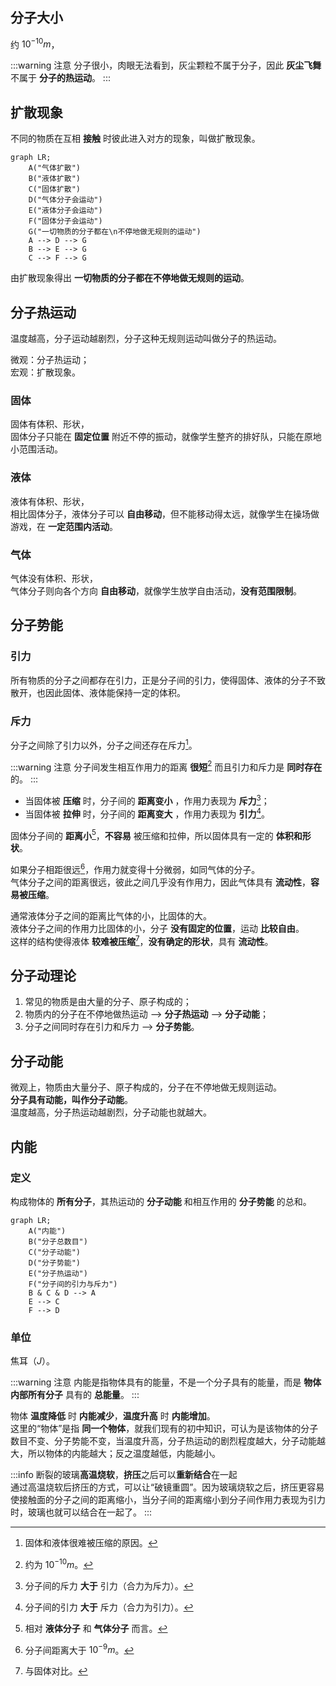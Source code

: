 
## 分子大小

约 $10^{-10}m$，

:::warning 注意
分子很小，肉眼无法看到，灰尘颗粒不属于分子，因此 **灰尘飞舞** 不属于 **分子的热运动**。
:::

## 扩散现象

不同的物质在互相 **接触** 时彼此进入对方的现象，叫做扩散现象。

```mermaid
graph LR;
	A("气体扩散")
	B("液体扩散")
	C("固体扩散")
	D("气体分子会运动")
	E("液体分子会运动")
	F("固体分子会运动")
	G("一切物质的分子都在\n不停地做无规则的运动")
    A --> D --> G
    B --> E --> G
    C --> F --> G
```

由扩散现象得出 **一切物质的分子都在不停地做无规则的运动**。

## 分子热运动

温度越高，分子运动越剧烈，分子这种无规则运动叫做分子的热运动。

微观：分子热运动；  
宏观：扩散现象。

### 固体

固体有体积、形状，  
固体分子只能在 **固定位置** 附近不停的振动，就像学生整齐的排好队，只能在原地小范围活动。

### 液体

液体有体积、形状，  
相比固体分子，液体分子可以 **自由移动**，但不能移动得太远，就像学生在操场做游戏，在 **一定范围内活动**。

### 气体

气体没有体积、形状，  
气体分子则向各个方向 **自由移动**，就像学生放学自由活动，**没有范围限制**。

## 分子势能

### 引力

所有物质的分子之间都存在引力，正是分子间的引力，使得固体、液体的分子不致散开，也因此固体、液体能保持一定的体积。

### 斥力

分子之间除了引力以外，分子之间还存在斥力[^1]。

:::warning 注意
分子间发生相互作用力的距离 **很短**[^2] 而且引力和斥力是 **同时存在** 的。
:::

- 当固体被 **压缩** 时，分子间的 **距离变小** ，作用力表现为 **斥力**[^3]；
- 当固体被 **拉伸** 时，分子间的 **距离变大** ，作用力表现为 **引力**[^4]。

固体分子间的 **距离小**[^5]，**不容易** 被压缩和拉伸，所以固体具有一定的 **体积和形状**。

如果分子相距很远[^6]，作用力就变得十分微弱，如同气体的分子。  
气体分子之间的距离很远，彼此之间几乎没有作用力，因此气体具有 **流动性**，**容易被压缩**。

通常液体分子之间的距离比气体的小，比固体的大。  
液体分子之间的作用力比固体的小，分子 **没有固定的位置**，运动 **比较自由**。  
这样的结构使得液体 **较难被压缩**[^7]，**没有确定的形状**，具有 **流动性**。

## 分子动理论

1. 常见的物质是由大量的分子、原子构成的；
2. 物质内的分子在不停地做热运动 --> **分子热运动** --> **分子动能**；
3. 分子之间同时存在引力和斥力 --> **分子势能**。

[^1]: 固体和液体很难被压缩的原因。
[^2]: 约为 $10^{-10}m$。
[^3]: 分子间的斥力 **大于** 引力（合力为斥力）。
[^4]: 分子间的引力 **大于** 斥力（合力为引力）。
[^5]: 相对 **液体分子** 和 **气体分子** 而言。
[^6]: 分子间距离大于 $10^{-9}m$。
[^7]: 与固体对比。

## 分子动能

微观上，物质由大量分子、原子构成的，分子在不停地做无规则运动。  
**分子具有动能，叫作分子动能**。  
温度越高，分子热运动越剧烈，分子动能也就越大。

## 内能

### 定义

构成物体的 **所有分子**，其热运动的 **分子动能** 和相互作用的 **分子势能** 的总和。

```mermaid
graph LR;
	A("内能")
	B("分子总数目")
	C("分子动能")
	D("分子势能")
	E("分子热运动")
	F("分子间的引力与斥力")
    B & C & D --> A
    E --> C
    F --> D
```

### 单位

焦耳（$J$）。

:::warning 注意
内能是指物体具有的能量，不是一个分子具有的能量，而是 **物体内部所有分子** 具有的 **总能量**。
:::

物体 **温度降低** 时 **内能减少**，**温度升高** 时 **内能增加**。  
这里的“物体”是指 **同一个物体**，就我们现有的初中知识，可认为是该物体的分子数目不变、分子势能不变，当温度升高，分子热运动的剧烈程度越大，分子动能越大，所以物体的内能越大；反之温度越低，内能越小。

:::info
断裂的玻璃**高温烧软**，**挤压**之后可以**重新结合**在一起  
通过高温烧软后挤压的方式，可以让“破镜重圆”。因为玻璃烧软之后，挤压更容易使接触面的分子之间的距离缩小，当分子间的距离缩小到分子间作用力表现为引力时，玻璃也就可以结合在一起了。
:::
